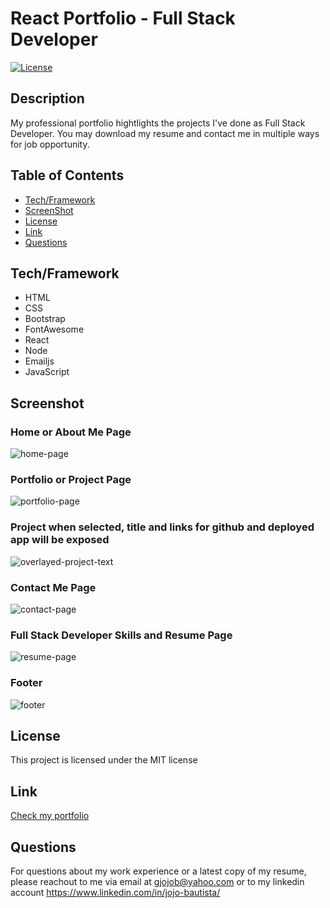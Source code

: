 # React Portfolio - Full Stack Developer

  [![License](https://img.shields.io/badge/License-MIT-brightgreen.svg)](https://opensource.org/licenses/MIT)

  ## Description
  My professional portfolio hightlights the projects I've done as Full Stack Developer. You may download my resume and contact me in multiple ways for job opportunity.

  ## Table of Contents
  * [Tech/Framework](#tech) 
  * [ScreenShot](#screenshot) 
  * [License](#license)
  * [Link](#link) 
  * [Questions](#questions)

  ## Tech/Framework <a id="tech"></a>
  * HTML
  * CSS
  * Bootstrap
  * FontAwesome
  * React
  * Node
  * Emailjs
  * JavaScript
  
  ## Screenshot <a id="screenshot"></a>

  ### Home or About Me Page
  ![home-page](https://user-images.githubusercontent.com/90885263/157403839-55ad86e0-1c2c-4167-875f-53f52b53acef.jpg)

  ### Portfolio or Project Page
  ![portfolio-page](https://user-images.githubusercontent.com/90885263/157403876-70b44b4c-d675-4463-9238-e2d379d62dd2.jpg)

  ### Project when selected, title and links for github and deployed app will be exposed
  ![overlayed-project-text](https://user-images.githubusercontent.com/90885263/157403894-168be580-5e5a-4eb7-937b-09211b678d84.jpg)

  ### Contact Me Page
  ![contact-page](https://user-images.githubusercontent.com/90885263/157403906-d7f1aee0-3d20-4a98-9906-6d689741135f.jpg)

  ### Full Stack Developer Skills and Resume Page
  ![resume-page](https://user-images.githubusercontent.com/90885263/157403920-16d5959f-7cf9-47ee-8f13-33abcc680859.jpg)

  ### Footer
  ![footer](https://user-images.githubusercontent.com/90885263/157403929-68062e5a-3c8a-48b9-b074-5261b2e07d9c.jpg)

  ## License <a id="license"></a>
  This project is licensed under the MIT license

  ## Link <a id="link"></a>
  [Check my portfolio](https://jojobautistaum.github.io/full-stack-developer-react-portfolio/)

  ## Questions <a id="questions"></a>
  For questions about my work experience or a latest copy of my resume, please reachout to me via email at gjojob@yahoo.com or to my linkedin account https://www.linkedin.com/in/jojo-bautista/

  